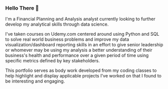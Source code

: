 ### Hello There :wave:
I'm a Financial Planning and Analysis analyst currently looking to further develop my analytical skills through data science.

I've taken courses on Udemy.com centered around using Python and SQL to solve real world business problems and improve my data visualization/dashboard reporting skills in an effort to give senior leadership or whomever may be using my analysis a better understanding of their business's health and performance over a given period of time using specific metrics defined by key stakeholders.

This portfolio serves as body work developed from my coding classes to help highlight and display applicable projects I've worked on that I found to be interesting and engaging.
